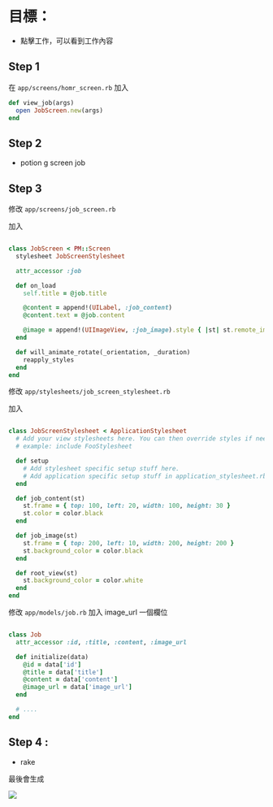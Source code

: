 # 目標：

* 點擊工作，可以看到工作內容

## Step 1

在 `app/screens/homr_screen.rb` 加入

``` ruby
def view_job(args)
  open JobScreen.new(args)
end

```

## Step 2

* potion g screen job


## Step 3

修改 `app/screens/job_screen.rb`

加入

``` ruby

class JobScreen < PM::Screen
  stylesheet JobScreenStylesheet

  attr_accessor :job

  def on_load
    self.title = @job.title

    @content = append!(UILabel, :job_content)
    @content.text = @job.content

    @image = append!(UIImageView, :job_image).style { |st| st.remote_image = @job.image_url }
  end

  def will_animate_rotate(_orientation, _duration)
    reapply_styles
  end
end

```

修改 `app/stylesheets/job_screen_stylesheet.rb`

加入

``` ruby

class JobScreenStylesheet < ApplicationStylesheet
  # Add your view stylesheets here. You can then override styles if needed,
  # example: include FooStylesheet

  def setup
    # Add stylesheet specific setup stuff here.
    # Add application specific setup stuff in application_stylesheet.rb
  end

  def job_content(st)
    st.frame = { top: 100, left: 20, width: 100, height: 30 }
    st.color = color.black
  end

  def job_image(st)
    st.frame = { top: 200, left: 10, width: 200, height: 200 }
    st.background_color = color.black
  end

  def root_view(st)
    st.background_color = color.white
  end
end


```


修改 `app/models/job.rb` 加入 image_url 一個欄位


``` ruby

class Job
  attr_accessor :id, :title, :content, :image_url

  def initialize(data)
    @id = data['id']
    @title = data['title']
    @content = data['content']
    @image_url = data['image_url']
  end

  # ....
end
```

## Step 4 :

* rake

最後會生成

![](https://cdn.filepicker.io/api/file/7z35aRxfRriQO0dZXBKK)
